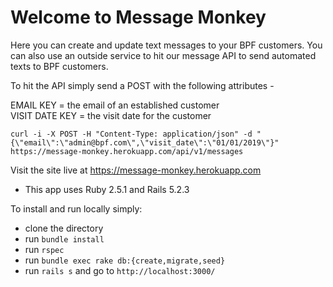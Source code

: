 # Welcome to Message Monkey

  Here you can create and update text messages to your BPF customers.
  You can also use an outside service to hit our  message API to send automated texts to BPF customers.<br />

  To hit the API simply send a POST with the following attributes -

 EMAIL KEY = the email of an established customer <br />
 VISIT DATE KEY  = the visit date for the customer <br />

   `curl -i -X POST -H "Content-Type: application/json" -d "{\"email\":\"admin@bpf.com\",\"visit_date\":\"01/01/2019\"}" https://message-monkey.herokuapp.com/api/v1/messages` <br />


 Visit the site live at https://message-monkey.herokuapp.com

 - This app uses Ruby 2.5.1 and Rails 5.2.3

To install and run locally simply:
 - clone the directory
 - run `bundle install`
 - run `rspec`
 - run `bundle exec rake db:{create,migrate,seed}`
 - run `rails s` and go to `http://localhost:3000/`
